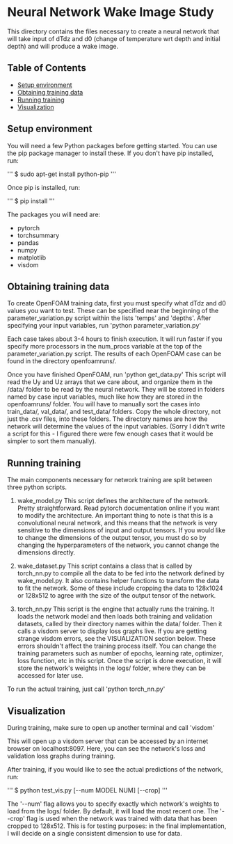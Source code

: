 # Neural Network Wake Image Study

This directory contains the files necessary to create a neural network that will take input of dTdz and d0 (change of temperature wrt depth and initial depth) and will produce a wake image. 

## Table of Contents
* [Setup environment](#setup-environment)
* [Obtaining training data](#obtaining-training-data)
* [Running training](#running-training)
* [Visualization](#visualization)


## Setup environment

You will need a few Python packages before getting started. You can use the pip package manager to install these. If you don't have pip installed, run:

'''
$ sudo apt-get install python-pip
'''

Once pip is installed, run:

'''
$ pip install <python package> 
'''

The packages you will need are: 
- pytorch
- torchsummary
- pandas
- numpy
- matplotlib
- visdom


## Obtaining training data

To create OpenFOAM training data, first you must specify what dTdz and d0 values you want to test. These can be specified near the beginning of the parameter_variation.py script within the lists 'temps' and 'depths'. After specifying your input variables, run 'python parameter_variation.py'

Each case takes about 3-4 hours to finish execution. It will run faster if you specify more processors in the num_procs variable at the top of the parameter_variation.py script. The results of each OpenFOAM case can be found in the directory openfoamruns/. 

Once you have finished OpenFOAM, run 'python get_data.py' This script will read the Uy and Uz arrays that we care about, and organize them in the /data/ folder to be read by the neural network. They will be stored in folders named by case input variables, much like how they are stored in the openfoamruns/ folder. You will have to manually sort the cases into train_data/, val_data/, and test_data/ folders. Copy the whole directory, not just the .csv files, into these folders. The directory names are how the network will determine the values of the input variables. (Sorry I didn't write a script for this - I figured there were few enough cases that it would be simpler to sort them manually). 

## Running training

The main components necessary for network training are split between three python scripts. 

1. wake_model.py
	This script defines the architecture of the network. Pretty straightforward. Read pytorch documentation online if you want to modify the architecture. An important thing to note is that this is a convolutional neural network, and this means that the network is very sensitive to the dimensions of input and output tensors. If you would like to change the dimensions of the output tensor, you must do so by changing the hyperparameters of the network, you cannot change the dimensions directly. 

2. wake_dataset.py
	This script contains a class that is called by torch_nn.py to compile all the data to be fed into the network defined by wake_model.py. It also contains helper functions to transform the data to fit the network. Some of these include cropping the data to 128x1024 or 128x512 to agree with the size of the output tensor of the network.

3. torch_nn.py 
	This script is the engine that actually runs the training. It loads the network model and then loads both training and validation datasets, called by their directory names within the data/ folder. Then it calls a visdom server to display loss graphs live. If you are getting strange visdom errors, see the VISUALIZATION section below. These errors shouldn't affect the training process itself. You can change the training parameters such as number of epochs, learning rate, optimizer, loss function, etc in this script. Once the script is done execution, it will store the network's weights in the logs/ folder, where they can be accessed for later use.  

To run the actual training, just call 'python torch_nn.py'


## Visualization
During training, make sure to open up another terminal and call 'visdom'

This will open up a visdom server that can be accessed by an internet browser on localhost:8097. Here, you can see the network's loss and validation loss graphs during training. 

After training, if you would like to see the actual predictions of the network, run:

'''
$ python test_vis.py [--num MODEL NUM] [--crop]
'''

The '--num' flag allows you to specify exactly which network's weights to load from the logs/ folder. By default, it will load the most recent one. The '--crop' flag is used when the network was trained with data that has been cropped to 128x512. This is for testing purposes: in the final implementation, I will decide on a single consistent dimension to use for data. 
